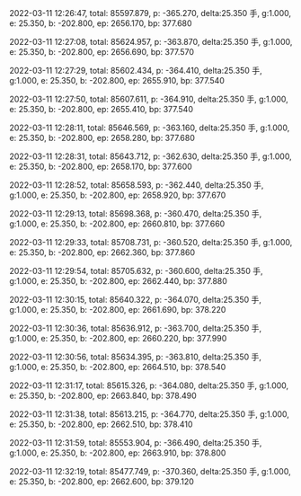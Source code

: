 2022-03-11 12:26:47, total: 85597.879, p: -365.270, delta:25.350 手, g:1.000, e: 25.350, b: -202.800, ep: 2656.170, bp: 377.680

2022-03-11 12:27:08, total: 85624.957, p: -363.870, delta:25.350 手, g:1.000, e: 25.350, b: -202.800, ep: 2656.690, bp: 377.570

2022-03-11 12:27:29, total: 85602.434, p: -364.410, delta:25.350 手, g:1.000, e: 25.350, b: -202.800, ep: 2655.910, bp: 377.540

2022-03-11 12:27:50, total: 85607.611, p: -364.910, delta:25.350 手, g:1.000, e: 25.350, b: -202.800, ep: 2655.410, bp: 377.540

2022-03-11 12:28:11, total: 85646.569, p: -363.160, delta:25.350 手, g:1.000, e: 25.350, b: -202.800, ep: 2658.280, bp: 377.680

2022-03-11 12:28:31, total: 85643.712, p: -362.630, delta:25.350 手, g:1.000, e: 25.350, b: -202.800, ep: 2658.170, bp: 377.600

2022-03-11 12:28:52, total: 85658.593, p: -362.440, delta:25.350 手, g:1.000, e: 25.350, b: -202.800, ep: 2658.920, bp: 377.670

2022-03-11 12:29:13, total: 85698.368, p: -360.470, delta:25.350 手, g:1.000, e: 25.350, b: -202.800, ep: 2660.810, bp: 377.660

2022-03-11 12:29:33, total: 85708.731, p: -360.520, delta:25.350 手, g:1.000, e: 25.350, b: -202.800, ep: 2662.360, bp: 377.860

2022-03-11 12:29:54, total: 85705.632, p: -360.600, delta:25.350 手, g:1.000, e: 25.350, b: -202.800, ep: 2662.440, bp: 377.880

2022-03-11 12:30:15, total: 85640.322, p: -364.070, delta:25.350 手, g:1.000, e: 25.350, b: -202.800, ep: 2661.690, bp: 378.220

2022-03-11 12:30:36, total: 85636.912, p: -363.700, delta:25.350 手, g:1.000, e: 25.350, b: -202.800, ep: 2660.220, bp: 377.990

2022-03-11 12:30:56, total: 85634.395, p: -363.810, delta:25.350 手, g:1.000, e: 25.350, b: -202.800, ep: 2664.510, bp: 378.540

2022-03-11 12:31:17, total: 85615.326, p: -364.080, delta:25.350 手, g:1.000, e: 25.350, b: -202.800, ep: 2663.840, bp: 378.490

2022-03-11 12:31:38, total: 85613.215, p: -364.770, delta:25.350 手, g:1.000, e: 25.350, b: -202.800, ep: 2662.510, bp: 378.410

2022-03-11 12:31:59, total: 85553.904, p: -366.490, delta:25.350 手, g:1.000, e: 25.350, b: -202.800, ep: 2663.910, bp: 378.800

2022-03-11 12:32:19, total: 85477.749, p: -370.360, delta:25.350 手, g:1.000, e: 25.350, b: -202.800, ep: 2662.600, bp: 379.120